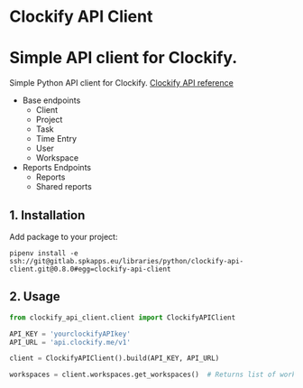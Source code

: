 # Clockify API Client

# Simple API client for Clockify.
Simple Python API client for Clockify. [Clockify API reference](https://clockify.me/developers-api)

- Base endpoints
  - Client
  - Project
  - Task  
  - Time Entry
  - User
  - Workspace
- Reports Endpoints
  - Reports
  - Shared reports


## 1. Installation

Add package to your project:

```
pipenv install -e ssh://git@gitlab.spkapps.eu/libraries/python/clockify-api-client.git@0.8.0#egg=clockify-api-client
```

## 2. Usage


```python
from clockify_api_client.client import ClockifyAPIClient

API_KEY = 'yourclockifyAPIkey'
API_URL = 'api.clockify.me/v1'

client = ClockifyAPIClient().build(API_KEY, API_URL)

workspaces = client.workspaces.get_workspaces()  # Returns list of workspaces.

```
